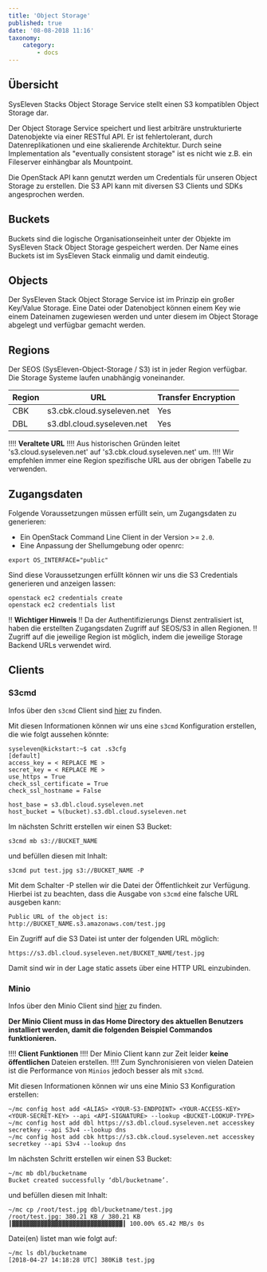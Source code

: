 ```yaml
---
title: 'Object Storage'
published: true
date: '08-08-2018 11:16'
taxonomy:
    category:
        - docs
---
```


## Übersicht

SysEleven Stacks Object Storage Service stellt einen S3 kompatiblen Object Storage dar.

Der Object Storage Service speichert und liest arbiträre unstrukturierte Datenobjekte via einer RESTful API. Er ist fehlertolerant, durch Datenreplikationen und eine skalierende Architektur. Durch seine Implementation als "eventually consistent storage" ist es nicht wie z.B. ein Fileserver einhängbar als Mountpoint.

Die OpenStack API kann genutzt werden um Credentials für unseren Object Storage zu erstellen. Die S3 API kann mit diversen S3 Clients und SDKs angesprochen werden.

## Buckets

Buckets sind die logische Organisationseinheit unter der Objekte im SysEleven Stack Object Storage gespeichert werden.
Der Name eines Buckets ist im SysEleven Stack einmalig und damit eindeutig.

## Objects

Der SysEleven Stack Object Storage Service ist im Prinzip ein großer Key/Value Storage.
Eine Datei oder Datenobject können einem Key wie einem Dateinamen zugewiesen werden und unter diesem im Object Storage abgelegt und verfügbar gemacht werden.

## Regions

Der SEOS (SysEleven-Object-Storage / S3) ist in jeder Region verfügbar. Die Storage Systeme laufen unabhängig voneinander.

Region   | URL                         | Transfer Encryption |
---------|-----------------------------|---------------------|
CBK      | s3.cbk.cloud.syseleven.net  | Yes                 |
DBL      | s3.dbl.cloud.syseleven.net  | Yes                 |


!!!! **Veraltete URL**
!!!! Aus historischen Gründen leitet 's3.cloud.syseleven.net' auf 's3.cbk.cloud.syseleven.net' um.
!!!! Wir empfehlen immer eine Region spezifische URL aus der obrigen Tabelle zu verwenden.


## Zugangsdaten

Folgende Voraussetzungen müssen erfüllt sein, um Zugangsdaten zu generieren:

* Ein OpenStack Command Line Client in der Version >= `2.0`.
* Eine Anpassung der Shellumgebung oder openrc:

```shell
export OS_INTERFACE="public"
```

Sind diese Voraussetzungen erfüllt können wir uns die S3 Credentials generieren und anzeigen lassen:

```shell
openstack ec2 credentials create
openstack ec2 credentials list
```

!! **Wichtiger Hinweis**
!! Da der Authentifizierungs Dienst zentralisiert ist, haben die erstellten Zugangsdaten Zugriff auf SEOS/S3 in allen Regionen.
!! Zugriff auf die jeweilige Region ist möglich, indem die jeweilige Storage Backend URLs verwendet wird.

## Clients

### S3cmd

Infos über den `s3cmd` Client sind [hier](http://s3tools.org/s3cmd) zu finden.

Mit diesen Informationen können wir uns eine `s3cmd` Konfiguration erstellen, die wie folgt aussehen könnte:

```shell
syseleven@kickstart:~$ cat .s3cfg
[default]
access_key = < REPLACE ME >
secret_key = < REPLACE ME >
use_https = True
check_ssl_certificate = True
check_ssl_hostname = False

host_base = s3.dbl.cloud.syseleven.net
host_bucket = %(bucket).s3.dbl.cloud.syseleven.net
```

Im nächsten Schritt erstellen wir einen S3 Bucket:

```shell
s3cmd mb s3://BUCKET_NAME
```

und befüllen diesen mit Inhalt:

```shell
s3cmd put test.jpg s3://BUCKET_NAME -P
```

Mit dem Schalter -P stellen wir die Datei der Öffentlichkeit zur Verfügung. Hierbei ist zu beachten, dass die Ausgabe von `s3cmd` eine falsche URL ausgeben kann:

```shell
Public URL of the object is: http://BUCKET_NAME.s3.amazonaws.com/test.jpg
```

Ein Zugriff auf die S3 Datei ist unter der folgenden URL möglich:

`https://s3.dbl.cloud.syseleven.net/BUCKET_NAME/test.jpg`

Damit sind wir in der Lage static assets über eine HTTP URL einzubinden.

### Minio

Infos über den Minio Client sind [hier](https://minio.io) zu finden.

**Der Minio Client muss in das Home Directory des aktuellen Benutzers installiert werden, damit die folgenden Beispiel Commandos funktionieren.**

!!!! **Client Funktionen**
!!!! Der Minio Client kann zur Zeit leider **keine öffentlichen** Dateien erstellen.
!!!! Zum Synchronisieren von vielen Dateien ist die Performance von `Minios` jedoch besser als mit `s3cmd`.

Mit diesen Informationen können wir uns eine Minio S3 Konfiguration erstellen:

```shell
~/mc config host add <ALIAS> <YOUR-S3-ENDPOINT> <YOUR-ACCESS-KEY> <YOUR-SECRET-KEY> --api <API-SIGNATURE> --lookup <BUCKET-LOOKUP-TYPE>
~/mc config host add dbl https://s3.dbl.cloud.syseleven.net accesskey secretkey --api S3v4 --lookup dns
~/mc config host add cbk https://s3.cbk.cloud.syseleven.net accesskey secretkey --api S3v4 --lookup dns
```

Im nächsten Schritt erstellen wir einen S3 Bucket:

```shell
~/mc mb dbl/bucketname
Bucket created successfully ‘dbl/bucketname’.
```

und befüllen diesen mit Inhalt:

```shell
~/mc cp /root/test.jpg dbl/bucketname/test.jpg
/root/test.jpg: 380.21 KB / 380.21 KB ┃▓▓▓▓▓▓▓▓▓▓▓▓▓▓▓▓▓▓▓▓▓▓▓▓▓▓▓▓▓▓▓┃ 100.00% 65.42 MB/s 0s
```

Datei(en) listet man wie folgt auf:

```shell
~/mc ls dbl/bucketname
[2018-04-27 14:18:28 UTC] 380KiB test.jpg
```

